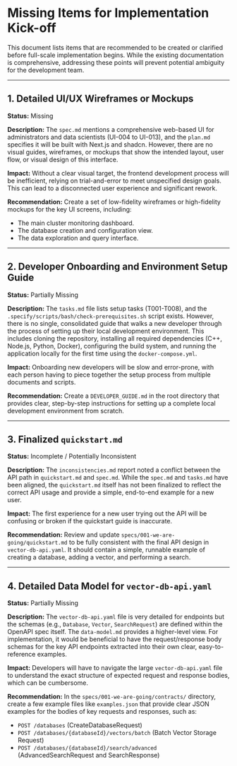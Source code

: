 # Missing Items for Implementation Kick-off

This document lists items that are recommended to be created or clarified before full-scale implementation begins. While the existing documentation is comprehensive, addressing these points will prevent potential ambiguity for the development team.

---

## 1. Detailed UI/UX Wireframes or Mockups

**Status:** Missing

**Description:**
The `spec.md` mentions a comprehensive web-based UI for administrators and data scientists (UI-004 to UI-013), and the `plan.md` specifies it will be built with Next.js and shadcn. However, there are no visual guides, wireframes, or mockups that show the intended layout, user flow, or visual design of this interface.

**Impact:**
Without a clear visual target, the frontend development process will be inefficient, relying on trial-and-error to meet unspecified design goals. This can lead to a disconnected user experience and significant rework.

**Recommendation:**
Create a set of low-fidelity wireframes or high-fidelity mockups for the key UI screens, including:
- The main cluster monitoring dashboard.
- The database creation and configuration view.
- The data exploration and query interface.

---

## 2. Developer Onboarding and Environment Setup Guide

**Status:** Partially Missing

**Description:**
The `tasks.md` file lists setup tasks (T001-T008), and the `.specify/scripts/bash/check-prerequisites.sh` script exists. However, there is no single, consolidated guide that walks a new developer through the process of setting up their local development environment. This includes cloning the repository, installing all required dependencies (C++, Node.js, Python, Docker), configuring the build system, and running the application locally for the first time using the `docker-compose.yml`.

**Impact:**
Onboarding new developers will be slow and error-prone, with each person having to piece together the setup process from multiple documents and scripts.

**Recommendation:**
Create a `DEVELOPER_GUIDE.md` in the root directory that provides clear, step-by-step instructions for setting up a complete local development environment from scratch.

---

## 3. Finalized `quickstart.md`

**Status:** Incomplete / Potentially Inconsistent

**Description:**
The `inconsistencies.md` report noted a conflict between the API path in `quickstart.md` and `spec.md`. While the `spec.md` and `tasks.md` have been aligned, the `quickstart.md` itself has not been finalized to reflect the correct API usage and provide a simple, end-to-end example for a new user.

**Impact:**
The first experience for a new user trying out the API will be confusing or broken if the quickstart guide is inaccurate.

**Recommendation:**
Review and update `specs/001-we-are-going/quickstart.md` to be fully consistent with the final API design in `vector-db-api.yaml`. It should contain a simple, runnable example of creating a database, adding a vector, and performing a search.

---

## 4. Detailed Data Model for `vector-db-api.yaml`

**Status:** Partially Missing

**Description:**
The `vector-db-api.yaml` file is very detailed for endpoints but the schemas (e.g., `Database`, `Vector`, `SearchRequest`) are defined within the OpenAPI spec itself. The `data-model.md` provides a higher-level view. For implementation, it would be beneficial to have the request/response body schemas for the key API endpoints extracted into their own clear, easy-to-reference examples.

**Impact:**
Developers will have to navigate the large `vector-db-api.yaml` file to understand the exact structure of expected request and response bodies, which can be cumbersome.

**Recommendation:**
In the `specs/001-we-are-going/contracts/` directory, create a few example files like `examples.json` that provide clear JSON examples for the bodies of key requests and responses, such as:
- `POST /databases` (CreateDatabaseRequest)
- `POST /databases/{databaseId}/vectors/batch` (Batch Vector Storage Request)
- `POST /databases/{databaseId}/search/advanced` (AdvancedSearchRequest and SearchResponse)
